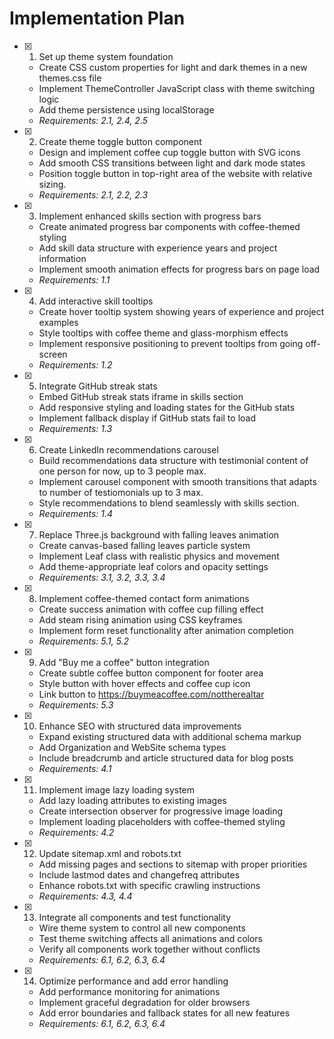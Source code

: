 # Implementation Plan

- [x] 1. Set up theme system foundation





  - Create CSS custom properties for light and dark themes in a new themes.css file
  - Implement ThemeController JavaScript class with theme switching logic
  - Add theme persistence using localStorage
  - _Requirements: 2.1, 2.4, 2.5_

- [x] 2. Create theme toggle button component





  - Design and implement coffee cup toggle button with SVG icons
  - Add smooth CSS transitions between light and dark mode states
  - Position toggle button in top-right area of the website with relative sizing.
  - _Requirements: 2.1, 2.2, 2.3_

- [x] 3. Implement enhanced skills section with progress bars





  - Create animated progress bar components with coffee-themed styling
  - Add skill data structure with experience years and project information
  - Implement smooth animation effects for progress bars on page load
  - _Requirements: 1.1_

- [x] 4. Add interactive skill tooltips





  - Create hover tooltip system showing years of experience and project examples
  - Style tooltips with coffee theme and glass-morphism effects
  - Implement responsive positioning to prevent tooltips from going off-screen
  - _Requirements: 1.2_

- [x] 5. Integrate GitHub streak stats





  - Embed GitHub streak stats iframe in skills section
  - Add responsive styling and loading states for the GitHub stats
  - Implement fallback display if GitHub stats fail to load
  - _Requirements: 1.3_

- [x] 6. Create LinkedIn recommendations carousel





  - Build recommendations data structure with testimonial content of one person for now, up to 3 people max.
  - Implement carousel component with smooth transitions that adapts to number of testiomonials up to 3 max.
  - Style recommendations to blend seamlessly with skills section.
  - _Requirements: 1.4_

- [x] 7. Replace Three.js background with falling leaves animation







  - Create canvas-based falling leaves particle system 
  - Implement Leaf class with realistic physics and movement
  - Add theme-appropriate leaf colors and opacity settings
  - _Requirements: 3.1, 3.2, 3.3, 3.4_

- [x] 8. Implement coffee-themed contact form animations





  - Create success animation with coffee cup filling effect
  - Add steam rising animation using CSS keyframes
  - Implement form reset functionality after animation completion
  - _Requirements: 5.1, 5.2_

- [x] 9. Add "Buy me a coffee" button integration





  - Create subtle coffee button component for footer area
  - Style button with hover effects and coffee cup icon
  - Link button to https://buymeacoffee.com/nottherealtar
  - _Requirements: 5.3_

- [x] 10. Enhance SEO with structured data improvements





  - Expand existing structured data with additional schema markup
  - Add Organization and WebSite schema types
  - Include breadcrumb and article structured data for blog posts
  - _Requirements: 4.1_

- [x] 11. Implement image lazy loading system





  - Add lazy loading attributes to existing images
  - Create intersection observer for progressive image loading
  - Implement loading placeholders with coffee-themed styling
  - _Requirements: 4.2_

- [x] 12. Update sitemap.xml and robots.txt





  - Add missing pages and sections to sitemap with proper priorities
  - Include lastmod dates and changefreq attributes
  - Enhance robots.txt with specific crawling instructions
  - _Requirements: 4.3, 4.4_

- [x] 13. Integrate all components and test functionality





  - Wire theme system to control all new components
  - Test theme switching affects all animations and colors
  - Verify all components work together without conflicts
  - _Requirements: 6.1, 6.2, 6.3, 6.4_

- [x] 14. Optimize performance and add error handling





  - Add performance monitoring for animations
  - Implement graceful degradation for older browsers
  - Add error boundaries and fallback states for all new features
  - _Requirements: 6.1, 6.2, 6.3, 6.4_
